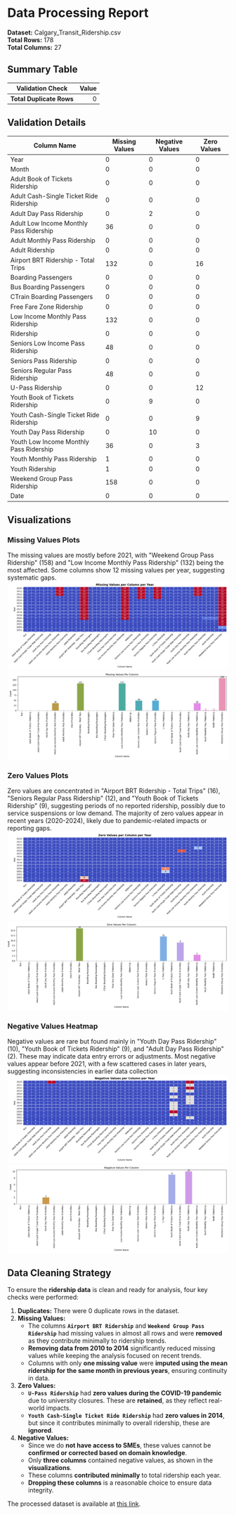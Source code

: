 # Data Processing Report  
**Dataset:** Calgary_Transit_Ridership.csv  
**Total Rows:** 178  
**Total Columns:** 27  

## Summary Table
| Validation Check      | Value |
|----------------------|------:|
| **Total Duplicate Rows** | 0 |

## Validation Details
| Column Name                             |   Missing Values |   Negative Values |   Zero Values |
|-----------------------------------------|------------------|-------------------|---------------|
| Year                                    |                0 |                 0 |             0 |
| Month                                   |                0 |                 0 |             0 |
| Adult Book of Tickets Ridership         |                0 |                 0 |             0 |
| Adult Cash-Single Ticket Ride Ridership |                0 |                 0 |             0 |
| Adult Day Pass Ridership                |                0 |                 2 |             0 |
| Adult Low Income Monthly Pass Ridership |               36 |                 0 |             0 |
| Adult Monthly Pass Ridership            |                0 |                 0 |             0 |
| Adult Ridership                         |                0 |                 0 |             0 |
| Airport BRT Ridership - Total Trips     |              132 |                 0 |            16 |
| Boarding Passengers                     |                0 |                 0 |             0 |
| Bus Boarding Passengers                 |                0 |                 0 |             0 |
| CTrain Boarding Passengers              |                0 |                 0 |             0 |
| Free Fare Zone Ridership                |                0 |                 0 |             0 |
| Low Income Monthly Pass Ridership       |              132 |                 0 |             0 |
| Ridership                               |                0 |                 0 |             0 |
| Seniors Low Income Pass Ridership       |               48 |                 0 |             0 |
| Seniors Pass Ridership                  |                0 |                 0 |             0 |
| Seniors Regular Pass Ridership          |               48 |                 0 |             0 |
| U-Pass Ridership                        |                0 |                 0 |            12 |
| Youth Book of Tickets Ridership         |                0 |                 9 |             0 |
| Youth Cash-Single Ticket Ride Ridership |                0 |                 0 |             9 |
| Youth Day Pass Ridership                |                0 |                10 |             0 |
| Youth Low Income Monthly Pass Ridership |               36 |                 0 |             3 |
| Youth Monthly Pass Ridership            |                1 |                 0 |             0 |
| Youth Ridership                         |                1 |                 0 |             0 |
| Weekend Group Pass Ridership            |              158 |                 0 |             0 |
| Date                                    |                0 |                 0 |             0 |

## Visualizations

### Missing Values Plots
The missing values are mostly before 2021, with "Weekend Group Pass Ridership" (158) and "Low Income Monthly Pass Ridership" (132) being the most affected. Some columns show 12 missing values per year, suggesting systematic gaps.
![Missing Values Heatmap](../visualizations/missing_values_per_column_per_year.png)
![Missing Values Bar Plot](../visualizations/missing_values_per_column.png)

### Zero Values Plots
Zero values are concentrated in "Airport BRT Ridership - Total Trips" (16), "Seniors Regular Pass Ridership" (12), and "Youth Book of Tickets Ridership" (9), suggesting periods of no reported ridership, possibly due to service suspensions or low demand. The majority of zero values appear in recent years (2020-2024), likely due to pandemic-related impacts or reporting gaps.
![Zero Values Heatmap](../visualizations/zero_values_per_column_per_year.png)
![Zero Values Bar Plot](../visualizations/zero_values_per_column.png)

### Negative Values Heatmap
Negative values are rare but found mainly in "Youth Day Pass Ridership" (10), "Youth Book of Tickets Ridership" (9), and "Adult Day Pass Ridership" (2). These may indicate data entry errors or adjustments. Most negative values appear before 2021, with a few scattered cases in later years, suggesting inconsistencies in earlier data collection
![Negative Values Heatmap](../visualizations/negative_values_per_column_per_year.png)
![Negative Values Bar Plot](../visualizations/negative_values_per_column.png)

## Data Cleaning Strategy
To ensure the **ridership data** is clean and ready for analysis, four key checks were performed:
1. **Duplicates:** There were 0 duplicate rows in the dataset.
2. **Missing Values:**
    - The columns **`Airport BRT Ridership`** and **`Weekend Group Pass Ridership`** had missing values in almost all rows and were **removed** as they contribute minimally to ridership trends.
    - **Removing data from 2010 to 2014** significantly reduced missing values while keeping the analysis focused on recent trends.
    - Columns with only **one missing value** were **imputed using the mean ridership for the same month in previous years**, ensuring continuity in data.
3. **Zero Values:**
    - **`U-Pass Ridership`** had **zero values during the COVID-19 pandemic** due to university closures. These are **retained**, as they reflect real-world impacts.
    - **`Youth Cash-Single Ticket Ride Ridership`** had **zero values in 2014**, but since it contributes minimally to overall ridership, these are **ignored**.
4. **Negative Values:**
    - Since we do **not have access to SMEs**, these values cannot be **confirmed or corrected based on domain knowledge**.
    - Only **three columns** contained negative values, as shown in the **visualizations**.
    - These columns **contributed minimally** to total ridership each year.
    - **Dropping these columns** is a reasonable choice to ensure data integrity.

The processed dataset is available at [this link](../data/processed/Calgary_Transit_Ridership_Processed.csv).
    
